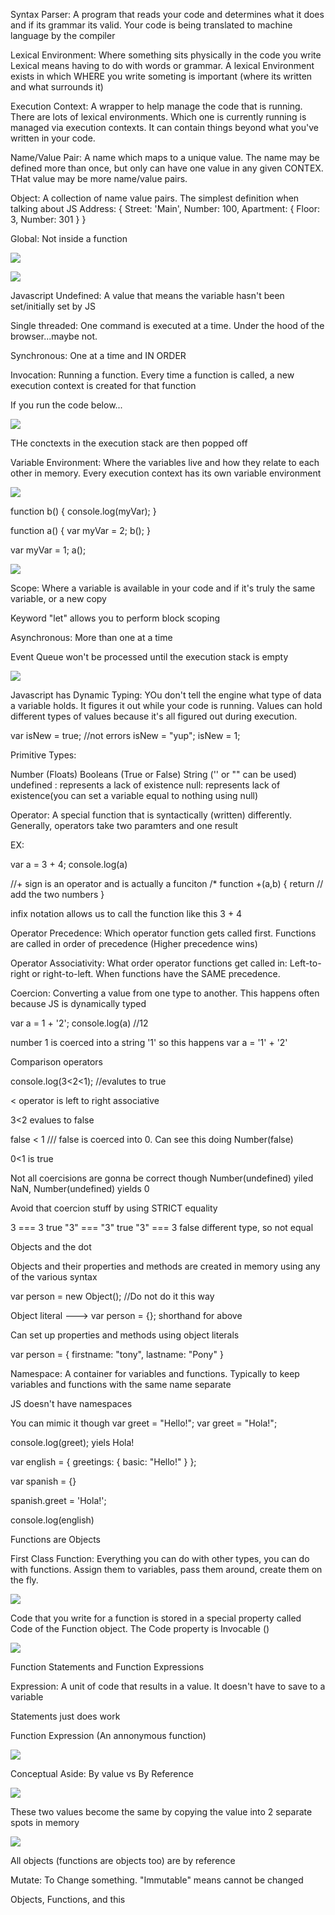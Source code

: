 Syntax Parser: A program that reads your code and determines what it does
and if its grammar its valid. Your code is being translated to machine language by the compiler

Lexical Environment: Where something sits physically in the code you write
    Lexical means having to do with words or grammar. A lexical Environment exists in which
    WHERE you write someting is important (where its written and what surrounds it)

Execution Context: A wrapper to help manage the code that is running.
    There are lots of lexical environments. Which one is currently running is managed via
    execution contexts. It can contain things beyond what you've written in your code.

Name/Value Pair: A name which maps to a unique value. The name may be defined more than once,
but only can have one value in any given CONTEX. THat value may be more name/value pairs.

Object: A collection of name value pairs. The simplest definition when talking about JS
    Address:
    {
        Street: 'Main',
        Number: 100,
        Apartment:
        {
            Floor: 3,
            Number: 301
        }
    }

Global: Not inside a function

![](2017-12-16-18-17-18.png)

![](2017-12-16-18-32-09.png)

Javascript Undefined: A value that means the variable hasn't been set/initially set by JS

Single threaded: One command is executed at a time. Under the hood of the browser...maybe not.

Synchronous: One at a time and IN ORDER

Invocation: Running a function. Every time a function is called, a new execution context
is created for that function

If you run the code below...

![](2017-12-16-18-51-08.png)

THe conctexts in the execution stack are then popped off

Variable Environment: Where the variables live and how they relate to each other in memory. Every execution context has its own variable environment

![](2017-12-17-17-51-37.png)

function b() {
    console.log(myVar);
}

function a() {
    var myVar = 2;
    b();
}

var myVar = 1;
a();

![](2017-12-17-18-30-13.png)

Scope: Where a variable is available in your code and if it's truly the same variable, or a new copy

Keyword "let" allows you to perform block scoping

Asynchronous: More than one at a time

Event Queue won't be processed until the execution stack is empty

![](2017-12-17-19-04-09.png)

Javascript has Dynamic Typing: YOu don't tell the engine what type of data
a variable holds. It figures it out while your code is running. Values can hold different types of values because it's all figured out during execution.

var isNew = true; //not errors
isNew = "yup";
isNew = 1;

Primitive Types:

Number (Floats)
Booleans (True or False)
String ('' or "" can be used)
undefined : represents a lack of existence
null: represents lack of existence(you can set a variable equal to nothing using null)

Operator: A special function that is syntactically (written) differently. Generally, operators take two paramters and one result

EX:

var a = 3 + 4;
console.log(a)

//+ sign is an operator and is actually a funciton
/*
function +(a,b) {
    return // add the two numbers
}

infix notation allows us to call the function like this
    3 + 4

Operator Precedence: Which operator function gets called first. Functions are called in order of precedence (Higher precedence wins)

Operator Associativity: What order operator functions get called in: Left-to-right or right-to-left. When functions have the SAME precedence.

Coercion: Converting a value from one type to another. This happens often because JS is dynamically typed

var a = 1 + '2';
console.log(a)   //12

number 1 is coerced into a string '1' so this happens var a = '1' + '2'

Comparison operators

console.log(3<2<1); //evalutes to true

< operator is left to right associative

3<2 evalues to false

false < 1  /// false is coerced into 0. Can see this doing Number(false)

0<1   is true

Not all coercisions are gonna be correct though
Number(undefined) yiled NaN, Number(undefined) yields 0

Avoid that coercion stuff by using STRICT equality

3 === 3 true
"3" === "3" true
"3" === 3 false      different type, so not equal

Objects and the dot

Objects and their properties and methods are created in memory using any of the various syntax

var person = new Object(); //Do not do it this way

Object literal ---> var person = {};  shorthand for above

Can set up properties and methods using object literals

var person = {
    firstname: "tony",
    lastname: "Pony"
}


Namespace: A container for variables and functions. Typically to keep variables and functions with the same name separate

JS doesn't have namespaces

You can mimic it though
var greet = "Hello!";
var greet = "Hola!";

console.log(greet); yiels Hola!

var english = {
    greetings: {
        basic: "Hello!"
    }
};

var spanish = {}

spanish.greet = 'Hola!';

console.log(english)

Functions are Objects

First Class Function: Everything you can do with other types, you can do with functions. Assign them to variables, pass them around, create them on the fly.

![](Function_Diagram.png)

Code that you write for a function is stored in a special property called Code of the Function object. The Code property is Invocable ()

![](Function_Diagram2.png)

Function Statements and Function Expressions

Expression: A unit of code that results in a value. It doesn't have to save to a variable

Statements just does work

Function Expression (An annonymous function)

![](Function_Expression.png)

Conceptual Aside: By value vs By Reference

![](By_Value.png)

These two values become the same by copying the value into 2 separate spots in memory

![](By_Reference.png)

All objects (functions are objects too) are by reference

Mutate: To Change something. "Immutable" means cannot be changed

Objects, Functions, and this

